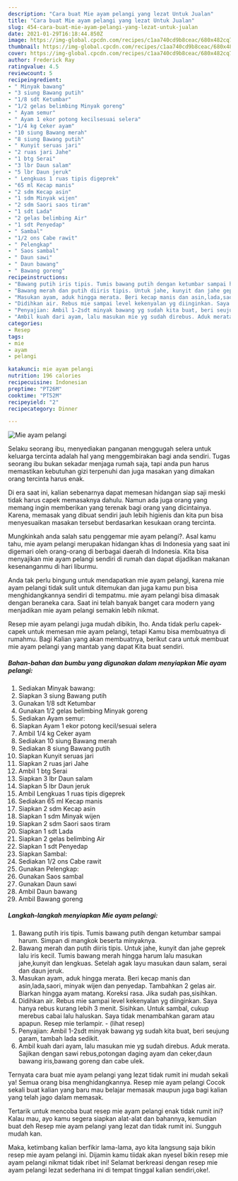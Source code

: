 ```yaml
---
description: "Cara buat Mie ayam pelangi yang lezat Untuk Jualan"
title: "Cara buat Mie ayam pelangi yang lezat Untuk Jualan"
slug: 454-cara-buat-mie-ayam-pelangi-yang-lezat-untuk-jualan
date: 2021-01-29T16:18:44.850Z
image: https://img-global.cpcdn.com/recipes/c1aa740cd9b8ceac/680x482cq70/mie-ayam-pelangi-foto-resep-utama.jpg
thumbnail: https://img-global.cpcdn.com/recipes/c1aa740cd9b8ceac/680x482cq70/mie-ayam-pelangi-foto-resep-utama.jpg
cover: https://img-global.cpcdn.com/recipes/c1aa740cd9b8ceac/680x482cq70/mie-ayam-pelangi-foto-resep-utama.jpg
author: Frederick Ray
ratingvalue: 4.5
reviewcount: 5
recipeingredient:
- " Minyak bawang"
- "3 siung Bawang putih"
- "1/8 sdt Ketumbar"
- "1/2 gelas belimbing Minyak goreng"
- " Ayam semur"
- " Ayam 1 ekor potong kecilsesuai selera"
- "1/4 kg Ceker ayam"
- "10 siung Bawang merah"
- "8 siung Bawang putih"
- " Kunyit seruas jari"
- "2 ruas jari Jahe"
- "1 btg Serai"
- "3 lbr Daun salam"
- "5 lbr Daun jeruk"
- " Lengkuas 1 ruas tipis digeprek"
- "65 ml Kecap manis"
- "2 sdm Kecap asin"
- "1 sdm Minyak wijen"
- "2 sdm Saori saos tiram"
- "1 sdt Lada"
- "2 gelas belimbing Air"
- "1 sdt Penyedap"
- " Sambal"
- "1/2 ons Cabe rawit"
- " Pelengkap"
- " Saos sambal"
- " Daun sawi"
- " Daun bawang"
- " Bawang goreng"
recipeinstructions:
- "Bawang putih iris tipis. Tumis bawang putih dengan ketumbar sampai harum. Simpan di mangkok beserta minyaknya."
- "Bawang merah dan putih diiris tipis. Untuk jahe, kunyit dan jahe geprek lalu iris kecil. Tumis bawang merah hingga harum lalu masukan jahe,kunyit dan lengkuas. Setelah agak layu masukan daun salam, serai dan daun jeruk."
- "Masukan ayam, aduk hingga merata. Beri kecap manis dan asin,lada,saori, minyak wijen dan penyedap. Tambahkan 2 gelas air. Biarkan hingga ayam matang. Koreksi rasa. Jika sudah pas,sisihkan."
- "Didihkan air. Rebus mie sampai level kekenyalan yg diinginkan. Saya hanya rebus kurang lebih 3 menit. Sisihkan. Untuk sambal, cukup merebus cabai lalu haluskan. Saya tidak menambahkan garam atau apapun. Resep mie terlampir.           (lihat resep)"
- "Penyajian: Ambil 1-2sdt minyak bawang yg sudah kita buat, beri seujung garam, tambah lada sedikit."
- "Ambil kuah dari ayam, lalu masukan mie yg sudah direbus. Aduk merata. Sajikan dengan sawi rebus,potongan daging ayam dan ceker,daun bawang iris,bawang goreng dan cabe ulek."
categories:
- Resep
tags:
- mie
- ayam
- pelangi

katakunci: mie ayam pelangi 
nutrition: 196 calories
recipecuisine: Indonesian
preptime: "PT26M"
cooktime: "PT52M"
recipeyield: "2"
recipecategory: Dinner

---
```



![Mie ayam pelangi](https://img-global.cpcdn.com/recipes/c1aa740cd9b8ceac/680x482cq70/mie-ayam-pelangi-foto-resep-utama.jpg)

Selaku seorang ibu, menyediakan panganan menggugah selera untuk keluarga tercinta adalah hal yang menggembirakan bagi anda sendiri. Tugas seorang ibu bukan sekadar menjaga rumah saja, tapi anda pun harus memastikan kebutuhan gizi terpenuhi dan juga masakan yang dimakan orang tercinta harus enak.

Di era  saat ini, kalian sebenarnya dapat memesan hidangan siap saji meski tidak harus capek memasaknya dahulu. Namun ada juga orang yang memang ingin memberikan yang terenak bagi orang yang dicintainya. Karena, memasak yang dibuat sendiri jauh lebih higienis dan kita pun bisa menyesuaikan masakan tersebut berdasarkan kesukaan orang tercinta. 



Mungkinkah anda salah satu penggemar mie ayam pelangi?. Asal kamu tahu, mie ayam pelangi merupakan hidangan khas di Indonesia yang saat ini digemari oleh orang-orang di berbagai daerah di Indonesia. Kita bisa menyajikan mie ayam pelangi sendiri di rumah dan dapat dijadikan makanan kesenanganmu di hari liburmu.

Anda tak perlu bingung untuk mendapatkan mie ayam pelangi, karena mie ayam pelangi tidak sulit untuk ditemukan dan juga kamu pun bisa menghidangkannya sendiri di tempatmu. mie ayam pelangi bisa dimasak dengan beraneka cara. Saat ini telah banyak banget cara modern yang menjadikan mie ayam pelangi semakin lebih nikmat.

Resep mie ayam pelangi juga mudah dibikin, lho. Anda tidak perlu capek-capek untuk memesan mie ayam pelangi, tetapi Kamu bisa membuatnya di rumahmu. Bagi Kalian yang akan membuatnya, berikut cara untuk membuat mie ayam pelangi yang mantab yang dapat Kita buat sendiri.

<!--inarticleads1-->

##### Bahan-bahan dan bumbu yang digunakan dalam menyiapkan Mie ayam pelangi:

1. Sediakan  Minyak bawang:
1. Siapkan 3 siung Bawang putih
1. Gunakan 1/8 sdt Ketumbar
1. Gunakan 1/2 gelas belimbing Minyak goreng
1. Sediakan  Ayam semur:
1. Siapkan  Ayam 1 ekor potong kecil/sesuai selera
1. Ambil 1/4 kg Ceker ayam
1. Sediakan 10 siung Bawang merah
1. Sediakan 8 siung Bawang putih
1. Siapkan  Kunyit seruas jari
1. Siapkan 2 ruas jari Jahe
1. Ambil 1 btg Serai
1. Siapkan 3 lbr Daun salam
1. Siapkan 5 lbr Daun jeruk
1. Ambil  Lengkuas 1 ruas tipis digeprek
1. Sediakan 65 ml Kecap manis
1. Siapkan 2 sdm Kecap asin
1. Siapkan 1 sdm Minyak wijen
1. Siapkan 2 sdm Saori saos tiram
1. Siapkan 1 sdt Lada
1. Siapkan 2 gelas belimbing Air
1. Siapkan 1 sdt Penyedap
1. Siapkan  Sambal:
1. Sediakan 1/2 ons Cabe rawit
1. Gunakan  Pelengkap:
1. Gunakan  Saos sambal
1. Gunakan  Daun sawi
1. Ambil  Daun bawang
1. Ambil  Bawang goreng




<!--inarticleads2-->

##### Langkah-langkah menyiapkan Mie ayam pelangi:

1. Bawang putih iris tipis. Tumis bawang putih dengan ketumbar sampai harum. Simpan di mangkok beserta minyaknya.
1. Bawang merah dan putih diiris tipis. Untuk jahe, kunyit dan jahe geprek lalu iris kecil. Tumis bawang merah hingga harum lalu masukan jahe,kunyit dan lengkuas. Setelah agak layu masukan daun salam, serai dan daun jeruk.
1. Masukan ayam, aduk hingga merata. Beri kecap manis dan asin,lada,saori, minyak wijen dan penyedap. Tambahkan 2 gelas air. Biarkan hingga ayam matang. Koreksi rasa. Jika sudah pas,sisihkan.
1. Didihkan air. Rebus mie sampai level kekenyalan yg diinginkan. Saya hanya rebus kurang lebih 3 menit. Sisihkan. Untuk sambal, cukup merebus cabai lalu haluskan. Saya tidak menambahkan garam atau apapun. Resep mie terlampir. -           (lihat resep)
1. Penyajian: Ambil 1-2sdt minyak bawang yg sudah kita buat, beri seujung garam, tambah lada sedikit.
1. Ambil kuah dari ayam, lalu masukan mie yg sudah direbus. Aduk merata. Sajikan dengan sawi rebus,potongan daging ayam dan ceker,daun bawang iris,bawang goreng dan cabe ulek.




Ternyata cara buat mie ayam pelangi yang lezat tidak rumit ini mudah sekali ya! Semua orang bisa menghidangkannya. Resep mie ayam pelangi Cocok sekali buat kalian yang baru mau belajar memasak maupun juga bagi kalian yang telah jago dalam memasak.

Tertarik untuk mencoba buat resep mie ayam pelangi enak tidak rumit ini? Kalau mau, ayo kamu segera siapkan alat-alat dan bahannya, kemudian buat deh Resep mie ayam pelangi yang lezat dan tidak rumit ini. Sungguh mudah kan. 

Maka, ketimbang kalian berfikir lama-lama, ayo kita langsung saja bikin resep mie ayam pelangi ini. Dijamin kamu tiidak akan nyesel bikin resep mie ayam pelangi nikmat tidak ribet ini! Selamat berkreasi dengan resep mie ayam pelangi lezat sederhana ini di tempat tinggal kalian sendiri,oke!.

